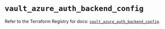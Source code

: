 # `vault_azure_auth_backend_config`

Refer to the Terraform Registry for docs: [`vault_azure_auth_backend_config`](https://registry.terraform.io/providers/hashicorp/vault/4.0.0/docs/resources/azure_auth_backend_config).
